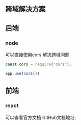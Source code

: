 ## 跨域解决方案


## 后端

### node
可以直接使用cors 解决跨域问题
```js
const cors = require("cors");

app.use(cors())
```

## 前端
### react 
可以查看官方文档
GitHub文档地址: